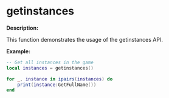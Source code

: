 # getinstances

**Description:**

This function demonstrates the usage of the getinstances API.

**Example:**

```lua
-- Get all instances in the game
local instances = getinstances()

for _, instance in ipairs(instances) do
    print(instance:GetFullName())
end
```
